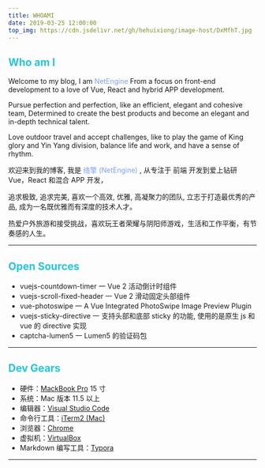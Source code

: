 ```yaml
---
title: WHOAMI
date: 2019-03-25 12:00:00
top_img: https://cdn.jsdelivr.net/gh/hehuixiong/image-host/DxMfhT.jpg
---
```


## <font color="#24c6dc">Who am I</font>

Welcome to my blog, I am <font color="#7aa2f7">NetEngine</font>
From a focus on front-end development to a love of Vue, React and hybrid APP development.

Pursue perfection and perfection, like an efficient, elegant and cohesive team,
Determined to create the best products and become an elegant and in-depth technical talent.

Love outdoor travel and accept challenges, like to play the game of King glory and Yin Yang division, balance life and work, and have a sense of rhythm.

欢迎来到我的博客, 我是 <font color="#7aa2f7">络擎 (NetEngine)</font> ,
从专注于 前端 开发到爱上钻研 Vue，React 和混合 APP 开发，

追求极致, 追求完美, 喜欢一个高效, 优雅, 高凝聚力的团队,
立志于打造最优秀的产品, 成为一名既优雅而有深度的技术人才。

热爱户外旅游和接受挑战，喜欢玩王者荣耀与阴阳师游戏，生活和工作平衡，有节奏感的人生。
***
## <font color="#24c6dc">Open Sources</font>
- vuejs-countdown-timer 一 Vue 2 活动倒计时组件
- vuejs-scroll-fixed-header 一 Vue 2 滑动固定头部组件
- vue-photoswipe 一 A Vue Integrated PhotoSwipe Image Preview Plugin
- vuejs-sticky-directive 一 支持头部和底部 sticky 的功能, 使用的是原生 js 和 vue 的 directive 实现
- captcha-lumen5 一 Lumen5 的验证码包
***
## <font color="#24c6dc">Dev Gears</font>
- 硬件：[MackBook Pro](https://www.apple.com.cn) 15 寸
- 系统：Mac 版本 11.5 以上
- 编辑器：[Visual Studio Code](https://code.visualstudio.com)
- 命令行工具：[iTerm2 (Mac)](https://iterm2.com)
- 浏览器：[Chrome](https://google.cn/chrome)
- 虚拟机：[VirtualBox](https://www.virtualbox.org)
- Markdown 编写工具：[Typora](https://www.typora.io)
***